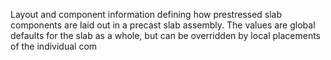 Layout and component information defining how prestressed slab components are laid out in a precast slab assembly. The values are global defaults for the slab as a whole, but can be overridden by local placements of the individual com

<!-- end of short definition -->

